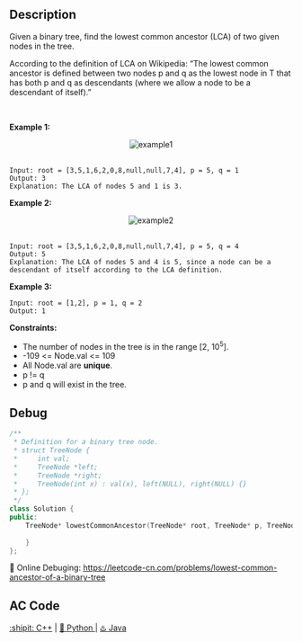 ## Description
Given a binary tree, find the lowest common ancestor (LCA) of two given nodes in the tree.

According to the definition of LCA on Wikipedia: “The lowest common ancestor is defined between two nodes p and q as the lowest node in T that has both p and q as descendants (where we allow a node to be a descendant of itself).”

 

<strong>Example 1:</strong>
<div align="center">
  <img src="https://assets.leetcode.com/uploads/2018/12/14/binarytree.png" alt="example1">
</div>
<br>

```
Input: root = [3,5,1,6,2,0,8,null,null,7,4], p = 5, q = 1
Output: 3
Explanation: The LCA of nodes 5 and 1 is 3.
```

<strong>Example 2:</strong>
<div align="center">
  <img src="https://assets.leetcode.com/uploads/2018/12/14/binarytree.png" alt="example2">
</div>
<br>

```
Input: root = [3,5,1,6,2,0,8,null,null,7,4], p = 5, q = 4
Output: 5
Explanation: The LCA of nodes 5 and 4 is 5, since a node can be a descendant of itself according to the LCA definition.
```

<strong>Example 3:</strong>
```
Input: root = [1,2], p = 1, q = 2
Output: 1
```

<strong>Constraints:</strong>

- The number of nodes in the tree is in the range [2, 10<sup>5</sup>].
- -109 <= Node.val <= 109
- All Node.val are <strong>unique</strong>.
- p != q
- p and q will exist in the tree.


## Debug
```cpp
/**
 * Definition for a binary tree node.
 * struct TreeNode {
 *     int val;
 *     TreeNode *left;
 *     TreeNode *right;
 *     TreeNode(int x) : val(x), left(NULL), right(NULL) {}
 * };
 */
class Solution {
public:
    TreeNode* lowestCommonAncestor(TreeNode* root, TreeNode* p, TreeNode* q) {
        
    }
};
```

🐛 Online Debuging: https://leetcode-cn.com/problems/lowest-common-ancestor-of-a-binary-tree

## AC Code
<div>
  <a href="https://github.com/Charmve/LeetCode4FLAG/tree/main/236.%20Lowest%20Common%20Ancestor%20of%20a%20Binary%20Tree/236_lowest-common-ancestor-of-a-binary-tree.cpp">:shipit: C++</a> | 
  <a href="https://github.com/Charmve/LeetCode4FLAG/tree/main/236.%20Lowest%20Common%20Ancestor%20of%20a%20Binary%20Tree/236_lowest-common-ancestor-of-a-binary-tree.py">🐍 Python </a> | 
  <a href="https://github.com/Charmve/LeetCode4FLAG/tree/main/236.%20Lowest%20Common%20Ancestor%20of%20a%20Binary%20Tree/236_lowest-common-ancestor-of-a-binary-tree.java">♨️ Java </a>
</div>
